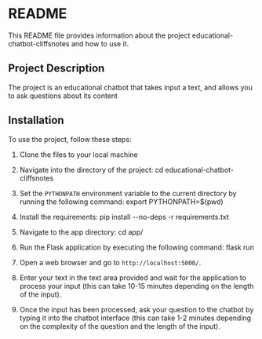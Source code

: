 # README

This README file provides information about the project educational-chatbot-cliffsnotes and how to use it. 

## Project Description

The project is an educational chatbot that takes input a text, and allows you to ask questions about its content

## Installation

To use the project, follow these steps:

1. Clone the files to your local machine

2. Navigate into the directory of the project:
    cd educational-chatbot-cliffsnotes

3. Set the `PYTHONPATH` environment variable to the current directory by running the following command:
    export PYTHONPATH=$(pwd)

4. Install the requirements:
    pip install --no-deps -r requirements.txt

5. Navigate to the app directory:
    cd app/

6. Run the Flask application by executing the following command:
    flask run

7. Open a web browser and go to `http://localhost:5000/`.

8. Enter your text in the text area provided and wait for the application to process your input (this can take 10-15 minutes depending on the length of the input).

9. Once the input has been processed, ask your question to the chatbot by typing it into the chatbot interface (this can take 1-2 minutes depending on the complexity of the question and the length of the input).



